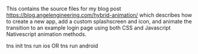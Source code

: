 This contains the source files for my blog post https://blog.angelengineering.com/hybrid-animation/ which describes how to create a new app, add a custom splashscreen and icon, and animate the transition to an example login page using both CSS and Javascript Nativescript animation methods.


tns init
tns run ios 
    OR
tns run android
